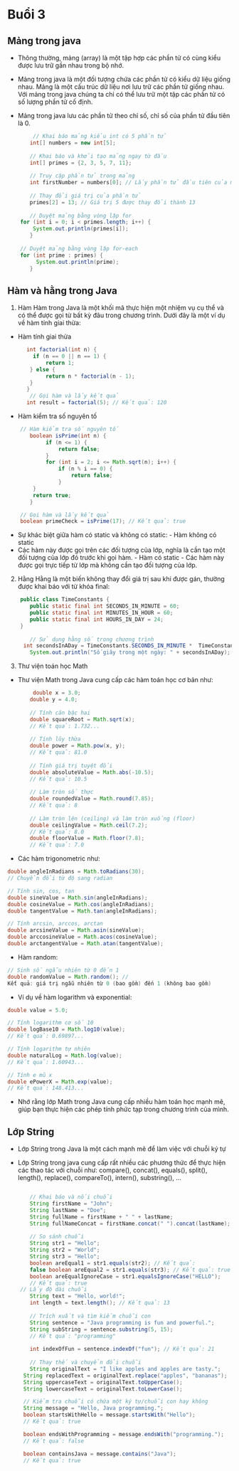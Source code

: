 ﻿# Buổi 3

## Mảng trong java

- Thông thường, mảng (array) là một tập hợp các phần tử có cùng kiểu được lưu trữ gần nhau trong bộ nhớ.

- Mảng trong java là một đối tượng chứa các phần tử có kiểu dữ liệu giống nhau. Mảng là một cấu trúc dữ liệu nơi lưu trữ các phần tử giống nhau. Với mảng trong java chúng ta chỉ có thể lưu trữ một tập các phần tử có số lượng phần tử cố định. 

- Mảng trong java lưu các phần tử theo chỉ số, chỉ số của phần tử đầu tiên là 0.

```java
    	// Khai báo mảng kiểu int có 5 phần tử 
       int[] numbers = new int[5]; 
       
       // Khai báo và khởi tạo mảng ngay từ đầu 
       int[] primes = {2, 3, 5, 7, 11}; 
       
       // Truy cập phần tử trong mảng 
       int firstNumber = numbers[0]; // Lấy phần tử đầu tiên của mảng numbers 
       
       // Thay đổi giá trị của phần tử 
       primes[2] = 13; // Giá trị 5 được thay đổi thành 13 
       
       // Duyệt mảng bằng vòng lặp for 
	for (int i = 0; i < primes.length; i++) { 
       	System.out.println(primes[i]); 
       } 
       
	// Duyệt mảng bằng vòng lặp for-each 
	for (int prime : primes) { 
      	 System.out.println(prime); 
       }
```

## Hàm và hằng trong Java

1. Hàm
Hàm trong Java là một khối mã thực hiện một nhiệm vụ cụ thể và có thể được gọi từ bất kỳ đâu trong chương trình. Dưới đây là một ví dụ về hàm tính giai thừa:

- Hàm tính giai thừa

```java
      int factorial(int n) { 
      	if (n == 0 || n == 1) { 
      		return 1; 
       } else { 
     		return n * factorial(n - 1); 
       } 
      } 
       // Gọi hàm và lấy kết quả 
      int result = factorial(5); // Kết quả: 120
```

- Hàm kiểm tra số nguyên tố

``` java
	// Hàm kiểm tra số nguyên tố
       boolean isPrime(int n) {
    		if (n <= 1) {
        		return false;
    		}
    		for (int i = 2; i <= Math.sqrt(n); i++) {
        		if (n % i == 0) {
            		return false;
        		}
   		}
   		return true;
       }

	// Gọi hàm và lấy kết quả
	boolean primeCheck = isPrime(17); // Kết quả: true
```

- Sự khác biệt giữa hàm có static và không có static:
       - Hàm không có static
- Các hàm này được gọi trên các đối tượng của lớp, nghĩa là cần tạo một đối tượng của lớp đó trước khi gọi hàm.
       - Hàm có static
       - Các hàm này được gọi trực tiếp từ lớp mà không cần tạo đối tượng của lớp.

2. Hằng
Hằng là một biến không thay đổi giá trị sau khi được gán, thường được khai báo với từ khóa final:

```java
    public class TimeConstants { 
       public static final int SECONDS_IN_MINUTE = 60; 
       public static final int MINUTES_IN_HOUR = 60; 
       public static final int HOURS_IN_DAY = 24; 
    } 
       
       // Sử dụng hằng số trong chương trình 
	 int secondsInADay = TimeConstants.SECONDS_IN_MINUTE * 	TimeConstants.MINUTES_IN_HOUR * TimeConstants.HOURS_IN_DAY; 
       System.out.println("Số giây trong một ngày: " + secondsInADay);
```

3. Thư viện toán học Math

- Thư viện Math trong Java cung cấp các hàm toán học cơ bản như:


```java
    	double x = 3.0; 
       double y = 4.0; 
       
       // Tính căn bậc hai 
       double squareRoot = Math.sqrt(x); 
       // Kết quả: 1.732... 
       
       // Tính lũy thừa 
       double power = Math.pow(x, y); 
       // Kết quả: 81.0 
       
       // Tính giá trị tuyệt đối 
       double absoluteValue = Math.abs(-10.5); 
       // Kết quả: 10.5 
       
       // Làm tròn số thực 
       double roundedValue = Math.round(7.85); 
       // Kết quả: 8 
       
       // Làm tròn lên (ceiling) và làm tròn xuống (floor) 
       double ceilingValue = Math.ceil(7.2); 
       // Kết quả: 8.0 
       double floorValue = Math.floor(7.8); 
       // Kết quả: 7.0 
```

- Các hàm trigonometric như:

``` java
double angleInRadians = Math.toRadians(30); 
// Chuyển đổi từ độ sang radian 

// Tính sin, cos, tan 
double sineValue = Math.sin(angleInRadians); 
double cosineValue = Math.cos(angleInRadians); 
double tangentValue = Math.tan(angleInRadians); 

// Tính arcsin, arccos, arctan 
double arcsineValue = Math.asin(sineValue); 
double arccosineValue = Math.acos(cosineValue); 
double arctangentValue = Math.atan(tangentValue); 
```

- Hàm random:

``` java
// Sinh số ngẫu nhiên từ 0 đến 1 
double randomValue = Math.random(); // 
Kết quả: giá trị ngẫu nhiên từ 0 (bao gồm) đến 1 (không bao gồm) 
```

- Ví dụ về hàm logarithm và exponential:

``` java
double value = 5.0; 

// Tính logarithm cơ số 10 
double logBase10 = Math.log10(value); 
// Kết quả: 0.69897... 

// Tính logarithm tự nhiên 
double naturalLog = Math.log(value); 
// Kết quả: 1.60943... 

// Tính e mũ x 
double ePowerX = Math.exp(value); 
// Kết quả: 148.413...
``` 

- Nhớ rằng lớp Math trong Java cung cấp nhiều hàm toán học mạnh mẽ, giúp bạn thực hiện các phép tính phức tạp trong chương trình của mình.

## Lớp String

- Lớp String trong Java là một cách mạnh mẽ để làm việc với chuỗi ký tự

- Lớp String trong java cung cấp rất nhiều các phương thức để thực hiện các thao tác với chuỗi như: compare(), concat(), equals(), split(), length(), replace(), compareTo(), intern(), substring(), ...


``` java

       // Khai báo và nối chuỗi 
       String firstName = "John"; 
       String lastName = "Doe"; 
       String fullName = firstName + " " + lastName; 
       String fullNameConcat = firstName.concat(" ").concat(lastName); 
       
       // So sánh chuỗi 
       String str1 = "Hello"; 
       String str2 = "World"; 
       String str3 = "Hello"; 
       boolean areEqual1 = str1.equals(str2); // Kết quả: 
       false boolean areEqual2 = str1.equals(str3); // Kết quả: true 
       boolean areEqualIgnoreCase = str1.equalsIgnoreCase("HELLO");
       // Kết quả: true
	// Lấy độ dài chuỗi 
       String text = "Hello, world!"; 
       int length = text.length(); // Kết quả: 13
       
       // Trích xuất và tìm kiếm chuỗi con 
       String sentence = "Java programming is fun and powerful."; 
       String subString = sentence.substring(5, 15); 
       // Kết quả: "programming" 
       
       int indexOfFun = sentence.indexOf("fun"); // Kết quả: 21 
       
       // Thay thế và chuyển đổi chuỗi 
       String originalText = "I like apples and apples are tasty."; 
	 String replacedText = originalText.replace("apples", "bananas"); 
	 String uppercaseText = originalText.toUpperCase(); 
	 String lowercaseText = originalText.toLowerCase();

	 // Kiểm tra chuỗi có chứa một ký tự/chuỗi con hay không 
	 String message = "Hello, Java programming."; 
	 boolean startsWithHello = message.startsWith("Hello"); 
	 // Kết quả: true 

	 boolean endsWithProgramming = message.endsWith("programming."); 
	 // Kết quả: false 

	 boolean containsJava = message.contains("Java"); 
	 // Kết quả: true

```

